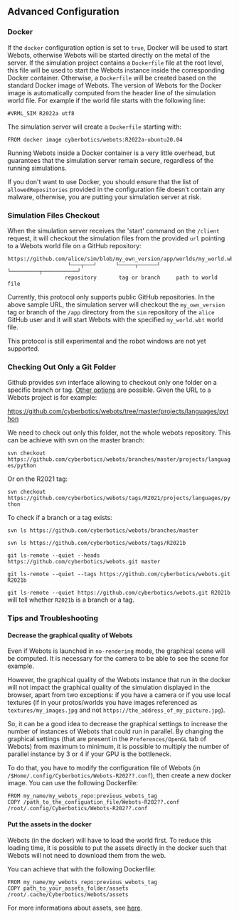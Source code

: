 ## Advanced Configuration

### Docker

If the `docker` configuration option is set to `true`, Docker will be used to start Webots, otherwise Webots will be started directly on the metal of the server.
If the simulation project contains a `Dockerfile` file at the root level, this file will be used to start the Webots instance inside the corresponding Docker container.
Otherwise, a `Dockerfile` will be created based on the standard Docker image of Webots.
The version of Webots for the Docker image is automatically computed from the header line of the simulation world file.
For example if the world file starts with the following line:

```
#VRML_SIM R2022a utf8
```

The simulation server will create a `Dockerfile` starting with:
```
FROM docker image cyberbotics/webots:R2022a-ubuntu20.04
```

Running Webots inside a Docker container is a very little overhead, but guarantees that the simulation server remain secure, regardless of the running simulations.

If you don't want to use Docker, you should ensure that the list of `allowedRepositories` provided in the configuration file doesn't contain any malware, otherwise, you are putting your simulation server at risk.

### Simulation Files Checkout

When the simulation server receives the 'start' command on the `/client` request, it will checkout the simulation files from the provided `url` pointing to a Webots world file on a GitHub repository:
```
https://github.com/alice/sim/blob/my_own_version/app/worlds/my_world.wbt
                   └───┬───┘      └─────┬──────┘ └─────────┬───────────┘
                  repository       tag or branch     path to world file
```
Currently, this protocol only supports public GitHub repositories.
In the above sample URL, the simulation server will checkout the `my_own_version` tag or branch of the `/app` directory from the `sim` repository of the `alice` GitHub user and it will start Webots with the specified `my_world.wbt` world file.

This protocol is still experimental and the robot windows are not yet supported.

### Checking Out Only a Git Folder

Github provides svn interface allowing to checkout only one folder on a specific branch or tag.
[Other options](https://stackoverflow.com/questions/7106012/download-a-single-folder-or-directory-from-a-github-repo) are possible.
Given the URL to a Webots project is for example:

https://github.com/cyberbotics/webots/tree/master/projects/languages/python

We need to check out only this folder, not the whole webots repository.
This can be achieve with svn on the master branch:

`svn checkout https://github.com/cyberbotics/webots/branches/master/projects/languages/python`

Or on the R2021 tag:

`svn checkout https://github.com/cyberbotics/webots/tags/R2021/projects/languages/python`

To check if a branch or a tag exists:

`svn ls https://github.com/cyberbotics/webots/branches/master`

`svn ls https://github.com/cyberbotics/webots/tags/R2021b`

`git ls-remote --quiet --heads https://github.com/cyberbotics/webots.git master`

`git ls-remote --quiet --tags https://github.com/cyberbotics/webots.git R2021b`

`git ls-remote --quiet https://github.com/cyberbotics/webots.git R2021b` will tell whether `R2021b` is a branch or a tag.

### Tips and Troubleshooting

#### Decrease the graphical quality of Webots
Even if Webots is launched in `no-rendering` mode, the graphical scene will be computed. It is necessary for the camera to be able to see the scene for example.

However, the graphical quality of the Webots instance that run in the docker will not impact the graphical quality of the simulation displayed in the browser, apart from two exceptions: if you have a camera or if you use local textures (if in your protos/worlds you have images referenced as `textures/my_images.jpg` and not `https://the_address_of_my_picture.jpg`).

So, it can be a good idea to decrease the graphical settings to increase the number of instances of Webots that could run in parallel.
By changing the graphical settings (that are present in the `Preferences/OpenGL` tab of Webots) from maximum to minimum, it is possible to 
 multiply the number of parallel instance by 3 or 4 if your GPU is the bottleneck.

To do that, you have to modify the configuration file of Webots (in `/$Home/.config/Cyberbotics/Webots-R202??.conf`), then create a new docker image. You can use the following Dockerfile:
```
FROM my_name/my_webots_repo:previous_webots_tag
COPY /path_to_the_configuation_file/Webots-R202??.conf /root/.config/Cyberbotics/Webots-R202??.conf
```

#### Put the assets in the docker
Webots (in the docker) will have to load the world first. To reduce this loading time, it is possible to put the assets directly in the docker such that Webots will not need to download them from the web.

You can achieve that with the following Dockerfile:
```
FROM my_name/my_webots_repo:previous_webots_tag
COPY path_to_your_assets_folder/assets /root/.cache/Cyberbotics/Webots/assets
```

For more informations about assets, see [here](installation-procedure.md#asset-cache-download).
